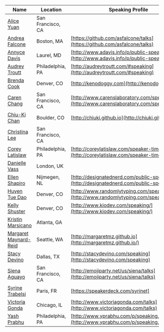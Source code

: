 | Name | Location | Speaking Profile |
| --------|-------|-------|
| [Alice Yuan](https://twitter.com/names_alice) | San Francisco, CA ||
| [Andrea Falcone](https://twitter.com/asfalcone) | Boston, MA | [https://github.com/asfalcone/talks](https://github.com/asfalcone/talks) |
| [Annyce Davis](https://twitter.com/brwngrldev) | Laurel, MD | [http://www.adavis.info/p/public-speaking.html](http://www.adavis.info/p/public-speaking.html) |
| [Audrey Troutt](https://twitter.com/auditty) | Philadelphia, PA | [http://audreytroutt.com/#speaking](http://audreytroutt.com/#speaking) |
| [Brenda Cook](https://twitter.com/kenodoggy) | Denver, CO | [http://kenodoggy.com](http://kenodoggy.com) |
| [Caren Chang](https://twitter.com/calren24) | San Francisco, CA |[http://www.carenslaboratory.com/speaking.html](http://www.carenslaboratory.com/speaking.html)|
| [Chiu-Ki Chan](https://twitter.com/chiuki) | Boulder, CO | [http://chiuki.github.io](http://chiuki.github.io/) |
| [Christina Lee](https://twitter.com/RunChristinaRun) |San Francisco, CA ||
| [Corey Latislaw](https://twitter.com/corey_latislaw) | Philadelphia, PA | [http://coreylatislaw.com/speaker-timeline](http://coreylatislaw.com/speaker-timeline) |
| [Danielle Vass](https://twitter.com/de_velopment) | London, UK ||
| [Ellen Shapiro](https://twitter.com/designatednerd) | Nijmegen, NL | [http://designatednerd.com/public-speaking/](http://designatednerd.com/public-speaking/) |
| [Huyen Tue Dao](https://twitter.com/queencodemonkey) | Denver, CO | [http://www.randomlytyping.com/speaking/](http://www.randomlytyping.com/speaking/)
| [Kelly Shuster](https://twitter.com/KellyShuster) | Denver, CO | [http://www.kiodev.com/speaking/](http://www.kiodev.com/speaking/) |
| [Kristin Marsicano](https://twitter.com/kristinmars) | Atlanta, GA ||
| [Margaret Maynard-Reid](https://twitter.com/margaretmz) | Seattle, WA | [http://margaretmz.github.io](http://margaretmz.github.io/) |
| [Stacy Devino](https://twitter.com/doesitpew) | Dallas, TX | [http://stacydevino.com/speaking](http://stacydevino.com/speaking) |
| [Siena Aguayo](https://twitter.com/sienatime) | San Francisco, CA | [http://emojiparty.net/us/siena/talks](http://emojiparty.net/us/siena/talks) |
| [Syrine Trabelsi](https://twitter.com/sarrouna23) | Paris, FR | [https://speakerdeck.com/syrinet]
| [Victoria Gonda](https://twitter.com/TTGonda) | Chicago, IL | [http://www.victoriagonda.com/talks](http://www.victoriagonda.com/talks)
| [Yash Prabhu](https://twitter.com/yashvprabhu) | Philadelphia, PA | [http://www.yprabhu.com/p/speaking.html](http://www.yprabhu.com/p/speaking.html) |
